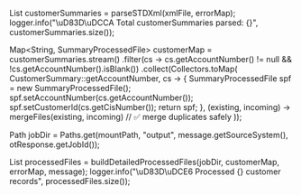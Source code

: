 List<CustomerSummary> customerSummaries = parseSTDXml(xmlFile, errorMap);
logger.info("\uD83D\uDCCA Total customerSummaries parsed: {}", customerSummaries.size());

Map<String, SummaryProcessedFile> customerMap = customerSummaries.stream()
        .filter(cs -> cs.getAccountNumber() != null && !cs.getAccountNumber().isBlank())
        .collect(Collectors.toMap(
            CustomerSummary::getAccountNumber,
            cs -> {
                SummaryProcessedFile spf = new SummaryProcessedFile();
                spf.setAccountNumber(cs.getAccountNumber());
                spf.setCustomerId(cs.getCisNumber());
                return spf;
            },
            (existing, incoming) -> mergeFiles(existing, incoming) // ✅ merge duplicates safely
        ));

Path jobDir = Paths.get(mountPath, "output", message.getSourceSystem(), otResponse.getJobId());

List<SummaryProcessedFile> processedFiles =
        buildDetailedProcessedFiles(jobDir, customerMap, errorMap, message);
logger.info("\uD83D\uDCE6 Processed {} customer records", processedFiles.size());
